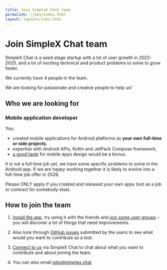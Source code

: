 ```yaml
---
title: Join SimpleX Chat team
permalink: /jobs/index.html
layout: layouts/jobs.html
---
```


# Join SimpleX Chat team

SimpleX Chat is a seed stage startup with a lot of user growth in 2022-2025, and a lot of exciting technical and product problems to solve to grow faster.

We currently have 4 people in the team.

We are looking for passionate and creative people to help us!

## Who we are looking for

### Mobile application developer

You:
- created mobile applications for Android platforms as **your own full-time or side projects**,
- expertise with Android APIs, Kotlin and JetPack Compose framework,
- [a good taste](https://paulgraham.com/taste.html) for mobile apps design would be a bonus.

It is not a full time job yet, we have some specific problems to solve in the Android app. If we are happy working together it is likely to evolve into a full-time job offer in 2026.

Please ONLY apply if you created and released your own apps (not as a job or contract for somebody else).

## How to join the team

1. [Install the app](https://github.com/simplex-chat/simplex-chat#install-the-app), try using it with the friends and [join some user groups](https://github.com/simplex-chat/simplex-chat#join-user-groups) – you will discover a lot of things that need improvements.

2. Also look through [GitHub issues](https://github.com/simplex-chat/simplex-chat/issues) submitted by the users to see what would you want to contribute as a test.

3. [Connect to us](https://smp4.simplex.im/a#IWCurmcnKDvfOzGrQdqlXjKinqkvO10a2q__nWBVG6c) via SimpleX Chat to chat about what you want to contribute and about joining the team.

4. You can also email [jobs@simplex.chat](mailto:jobs@simplex.chat?subject=Join%20SimpleX%20Chat%20team)
